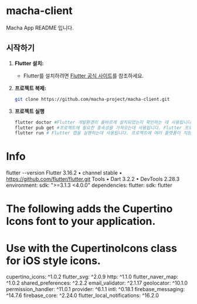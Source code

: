 # macha-client

Macha App README 입니다.

## 시작하기

1. **Flutter 설치:**
   - Flutter를 설치하려면 [Flutter 공식 사이트](https://flutter.dev/docs/get-started/install)를 참조하세요.

2. **프로젝트 복제:**
   ```bash
   git clone https://github.com/macha-project/macha-client.git
   
3. **프로젝트 실행**
   ```bash
   flutter doctor #Flutter 개발환경이 올바르게 설치되었는지 확인하는 데 사용됩니다. 실행하면 Flutter 및 Dart SDK의 설치 여부, 필요한 의존성들, 개발 환경 설정 등을 확인하고 문제가 있는 경우에는 해결 방법을 안내해줍니다.
   flutter pub get #프로젝트에 필요한 종속성을 가져오는데 사용됩니다. Flutter 프로젝트에는 종속성이 pubspec.yaml 파일에 명시되어 있고, 이 명령어를 실행하여 해당 종속성을 설치합니다.
   flutter run # Flutter 앱을 실행하는데 사용됩니다. 프로젝트에 여러 플랫폼이 지원되는 경우에는 실행할 타겟 플랫폼을 지정할 수 있습니다.


# Info

flutter --version
Flutter 3.16.2 • channel stable • https://github.com/flutter/flutter.git
Tools • Dart 3.2.2 • DevTools 2.28.3
environment:
  sdk: ">=3.1.3 <4.0.0"
dependencies:
  flutter:
    sdk: flutter

  # The following adds the Cupertino Icons font to your application.
  # Use with the CupertinoIcons class for iOS style icons.
  cupertino_icons: ^1.0.2
  flutter_svg: ^2.0.9
  http: ^1.1.0
  flutter_naver_map: ^1.0.2
  shared_preferences: ^2.2.2
  email_validator: ^2.1.17
  geolocator: ^10.1.0
  permission_handler: ^11.0.1
  provider: ^6.1.1
  intl: ^0.18.1
  firebase_messaging: ^14.7.6
  firebase_core: ^2.24.0
  flutter_local_notifications: ^16.2.0

